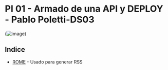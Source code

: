 # PI 01 - Armado de una API y DEPLOY - Pablo Poletti-DS03



(![image](https://user-images.githubusercontent.com/104991677/190502968-d9ee89ba-ae3c-4312-9c53-fcdadf7a0fb3.png))


## Indice




* [ROME](https://rometools.github.io/rome/) - Usado para generar RSS
